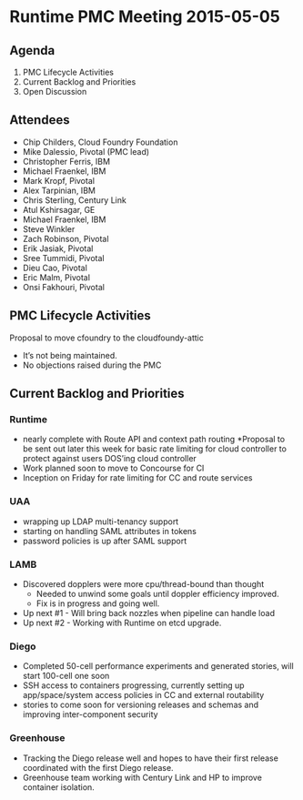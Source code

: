 # Runtime PMC Meeting 2015-05-05

## Agenda

1. PMC Lifecycle Activities
2. Current Backlog and Priorities
3. Open Discussion


## Attendees

* Chip Childers, Cloud Foundry Foundation
* Mike Dalessio, Pivotal (PMC lead)
* Christopher Ferris, IBM
* Michael Fraenkel, IBM
* Mark Kropf, Pivotal
* Alex Tarpinian, IBM
* Chris Sterling, Century Link
* Atul Kshirsagar, GE
* Michael Fraenkel, IBM
* Steve Winkler
* Zach Robinson, Pivotal
* Erik Jasiak, Pivotal
* Sree Tummidi, Pivotal
* Dieu Cao, Pivotal
* Eric Malm, Pivotal
* Onsi Fakhouri, Pivotal

## PMC Lifecycle Activities

Proposal to move cfoundry to the cloudfoundy-attic
* It’s not being maintained.
* No objections raised during the PMC

## Current Backlog and Priorities

### Runtime
* nearly complete with Route API and context path routing
*Proposal to be sent out later this week for basic rate limiting for cloud controller to protect against users DOS’ing cloud controller
* Work planned soon to move to Concourse for CI
* Inception on Friday for rate limiting for CC and route services

### UAA	
* wrapping up LDAP multi-tenancy support
* starting on handling SAML attributes in tokens
* password policies is up after SAML support

### LAMB
* Discovered dopplers were more cpu/thread-bound than thought
  * Needed to unwind some goals until doppler efficiency improved.
  * Fix is in progress and going well.
* Up next #1 - Will bring back nozzles when pipeline can handle load	
* Up next #2 - Working with Runtime on etcd upgrade.

### Diego
* Completed 50-cell performance experiments and generated stories, will start 100-cell one soon
* SSH access to containers progressing, currently setting up app/space/system access policies in CC and external routability
* stories to come soon for versioning releases and schemas and improving inter-component security

### Greenhouse
* Tracking the Diego release well and hopes to have their first release coordinated with the first Diego release.
* Greenhouse team working with Century Link and HP to improve container isolation.
	
